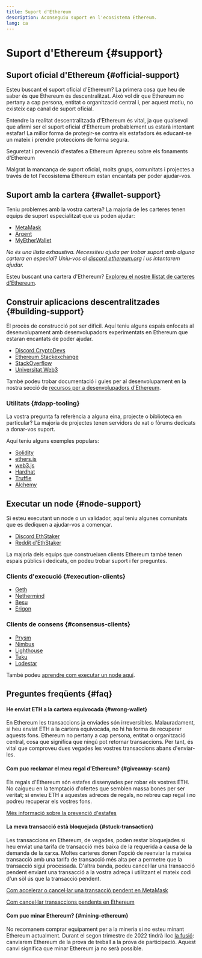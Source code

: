 ```yaml
---
title: Suport d'Ethereum
description: Aconseguiu suport en l'ecosistema Ethereum.
lang: ca
---
```


# Suport d'Ethereum {#support}

## Suport oficial d'Ethereum {#official-support}

Esteu buscant el suport oficial d'Ethereum? La primera cosa que heu de saber és que Ethereum és descentralitzat. Això vol dir que Ethereum no pertany a cap persona, entitat o organització central i, per aquest motiu, no existeix cap canal de suport oficial.

Entendre la realitat descentralitzada d'Ethereum és vital, ja que qualsevol que afirmi ser el suport oficial d'Ethereum probablement us estarà intentant estafar! La millor forma de protegir-se contra els estafadors és educant-se un mateix i prendre proteccions de forma segura.

<DocLink to="/security/">
  Seguretat i prevenció d'estafes a Ethereum
</DocLink>

<DocLink to="/learn/">
  Apreneu sobre els fonaments d'Ethereum
</DocLink>

Malgrat la mancança de suport oficial, molts grups, comunitats i projectes a través de tot l'ecosistema Ethereum estan encantats per poder ajudar-vos.

## Suport amb la cartera {#wallet-support}

Teniu problemes amb la vostra cartera? La majoria de les carteres tenen equips de suport especialitzat que us poden ajudar:

- [MetaMask](https://metamask.zendesk.com/hc/)
- [Argent](https://support.argent.xyz/hc/)
- [MyEtherWallet](https://help.myetherwallet.com/)

_No és una llista exhaustiva. Necessiteu ajuda per trobar suport amb alguna cartera en especial? Uniu-vos al [discord ethereum.org](https://discord.gg/rZz26QWfCg) i us intentarem ajudar._

Esteu buscant una cartera d'Ethereum? [Exploreu el nostre llistat de carteres d'Ethereum](/wallets/find-wallet/).

## Construir aplicacions descentralitzades {#building-support}

El procès de construcció pot ser difícil. Aquí teniu alguns espais enfocats al desenvolupament amb desenvolupadors experimentats en Ethereum que estaran encantats de poder ajudar.

- [Discord CryptoDevs](https://discord.gg/Z9TA39m8Yu)
- [Ethereum Stackexchange](https://ethereum.stackexchange.com/)
- [StackOverflow](https://stackoverflow.com/questions/tagged/web3)
- [Universitat Web3](https://www.web3.university/)

També podeu trobar documentació i guies per al desenvolupament en la nostra secció de [recursos per a desenvolupadors d'Ethereum](/developers/).

### Utilitats {#dapp-tooling}

La vostra pregunta fa referència a alguna eina, projecte o biblioteca en particular? La majoria de projectes tenen servidors de xat o fòrums dedicats a donar-vos suport.

Aquí teniu alguns exemples populars:

- [Solidity](https://gitter.im/ethereum/solidity/)
- [ethers.js](https://discord.gg/6jyGVDK6Jx)
- [web3.js](https://discord.gg/GsABYQu4sC)
- [Hardhat](https://discord.gg/xtrMGhmbfZ)
- [Truffle](https://discord.gg/8uKcsccEYE)
- [Alchemy](http://alchemy.com/discord)

## Executar un node {#node-support}

Si esteu executant un node o un validador, aquí teniu algunes comunitats que es dediquen a ajudar-vos a començar.

- [Discord EthStaker](https://discord.io/ethstaker)
- [Reddit d'EthStaker](https://www.reddit.com/r/ethstaker)

La majoria dels equips que construeixen clients Ethereum també tenen espais públics i dedicats, on podeu trobar suport i fer preguntes.

### Clients d'execució {#execution-clients}

- [Geth](https://discord.gg/FqDzupGyYf)
- [Nethermind](https://discord.gg/YJx3pm8z5C)
- [Besu](https://discord.gg/p8djYngzKN)
- [Erigon](https://github.com/ledgerwatch/erigon/issues)

### Clients de consens {#consensus-clients}

- [Prysm](https://discord.gg/prysmaticlabs)
- [Nimbus](https://discord.gg/nSmEH3qgFv)
- [Lighthouse](https://discord.gg/cyAszAh)
- [Teku](https://discord.gg/7hPv2T6)
- [Lodestar](https://discord.gg/aMxzVcr)

També podeu [aprendre com executar un node aquí](/developers/docs/nodes-and-clients/run-a-node/).

## Preguntes freqüents {#faq}

#### He enviat ETH a la cartera equivocada {#wrong-wallet}

En Ethereum les transaccions ja enviades són irreversibles. Malauradament, si heu enviat ETH a la cartera equivocada, no hi ha forma de recuperar aquests fons. Ethereum no pertany a cap persona, entitat o organització central, cosa que significa que ningú pot retornar transaccions. Per tant, és vital que comproveu dues vegades les vostres transaccions abans d'enviar-les.

#### Com puc reclamar el meu regal d'Ethereum? {#giveaway-scam}

Els regals d'Ethereum són estafes dissenyades per robar els vostres ETH. No caigueu en la temptació d'ofertes que semblen massa bones per ser veritat; si envieu ETH a aquestes adreces de regals, no rebreu cap regal i no podreu recuperar els vostres fons.

[Més informació sobre la prevenció d'estafes](/security/#common-scams)

#### La meva transacció està bloquejada {#stuck-transaction}

Les transaccions en Ethereum, de vegades, poden restar bloquejades si heu enviat una tarifa de transacció més baixa de la requerida a causa de la demanda de la xarxa. Moltes carteres donen l'opció de reenviar la mateixa transacció amb una tarifa de transacció més alta per a permetre que la transacció sigui processada. D'altra banda, podeu cancel·lar una transacció pendent enviant una transacció a la vostra adreça i utilitzant el mateix codi d'un sòl ús que la transacció pendent.

[Com accelerar o cancel·lar una transacció pendent en MetaMask](https://metamask.zendesk.com/hc/en-us/articles/360015489251-How-to-speed-up-or-cancel-a-pending-transaction)

[Com cancel·lar transaccions pendents en Ethereum](https://info.etherscan.com/how-to-cancel-ethereum-pending-transactions/)

#### Com puc minar Ethereum? {#mining-ethereum}

No recomanem comprar equipament per a la mineria si no esteu minant Ethereum actualment. Durant el segon trimestre de 2022 tindrà lloc [la fusió](/upgrades/merge/): canviarem Ethereum de la prova de treball a la prova de participació. Aquest canvi significa que minar Ethereum ja no serà possible.
